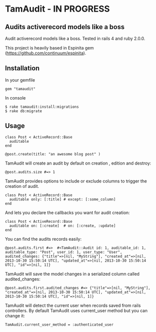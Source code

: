 # TamAudit - IN PROGRESS

## Audits activerecord models like a boss


Audit activerecord models like a boss. Tested in rails 4 and ruby 2.0.0.

This project is heavily based in Espinita gem (https://github.com/continuum/espinita).



## Installation

In your gemfile

    gem "tamaudit"

In console

    $ rake tamaudit:install:migrations
    $ rake db:migrate

## Usage

    class Post < ActiveRecord::Base
      auditable
    end

    @post.create(title: "an awesome blog post" )

TamAudit will create an audit by default on creation , edition and destroy:

    @post.audits.size #=> 1

TamAudit provides options to include or exclude columns to trigger the creation of audit.

    class Post < ActiveRecord::Base
      auditable only: [:title] # except: [:some_column]
    end

And lets you declare the callbacks you want for audit creation:

    class Post < ActiveRecord::Base
      auditable on: [:create]  # on: [:create, :update]
    end

You can find the audits records easily:

    @post.audits.first #=>  #<TamAudit::Audit id: 1, auditable_id: 1, auditable_type: "Post", user_id: 1, user_type: "User", audited_changes: {"title"=>[nil, "MyString"], "created_at"=>[nil, 2013-10-30 15:50:14 UTC], "updated_at"=>[nil, 2013-10-30 15:50:14 UTC], "id"=>[nil, 1]}

TamAudit will save the model changes in a serialized column called audited_changes:

    @post.audits.first.audited_changes #=> {"title"=>[nil, "MyString"], "created_at"=>[nil, 2013-10-30 15:50:14 UTC], "updated_at"=>[nil, 2013-10-30 15:50:14 UTC], "id"=>[nil, 1]}

TamAudit will detect the current user when records saved from rails controllers. By default TamAudit uses current_user method but you can change it:

    TamAudit.current_user_method = :authenticated_user
